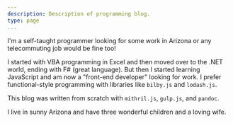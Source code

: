```yaml
---
description: Description of programming blog.
type: page
...
```


I'm a self-taught programmer looking for some work in Arizona or any
telecommuting job would be fine too!

I started with VBA programming in Excel and then moved over to the .NET
world, ending with F\# (great language). But then I started learning
JavaScript and am now a "front-end developer" looking for work. I prefer
functional-style programming with libraries like `bilby.js` and
`lodash.js`.

This blog was written from scratch with `mithril.js`, `gulp.js`, and
`pandoc`.

I live in sunny Arizona and have three wonderful children and a loving
wife.